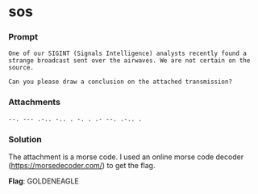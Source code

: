 # sos

### Prompt
```
One of our SIGINT (Signals Intelligence) analysts recently found a strange broadcast sent over the airwaves. We are not certain on the source.

Can you please draw a conclusion on the attached transmission?
```

### Attachments 
`--. --- .-.. -.. . -. . .- --. .-.. .`

### Solution
The attachment is a morse code. 
I used an online morse code decoder (https://morsedecoder.com/) to get the flag.

**Flag**: GOLDENEAGLE
